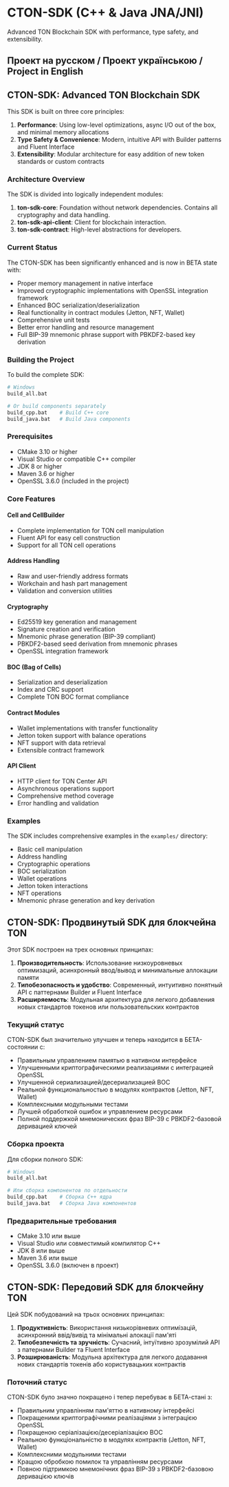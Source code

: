 # CTON-SDK (C++ & Java JNA/JNI)

Advanced TON Blockchain SDK with performance, type safety, and extensibility.

## Проект на русском / Проект українською / Project in English

<!-- English version -->
## CTON-SDK: Advanced TON Blockchain SDK

This SDK is built on three core principles:

1. **Performance**: Using low-level optimizations, async I/O out of the box, and minimal memory allocations
2. **Type Safety & Convenience**: Modern, intuitive API with Builder patterns and Fluent Interface
3. **Extensibility**: Modular architecture for easy addition of new token standards or custom contracts

### Architecture Overview

The SDK is divided into logically independent modules:

1. **ton-sdk-core**: Foundation without network dependencies. Contains all cryptography and data handling.
2. **ton-sdk-api-client**: Client for blockchain interaction.
3. **ton-sdk-contract**: High-level abstractions for developers.

### Current Status

The CTON-SDK has been significantly enhanced and is now in BETA state with:

- Proper memory management in native interface
- Improved cryptographic implementations with OpenSSL integration framework
- Enhanced BOC serialization/deserialization
- Real functionality in contract modules (Jetton, NFT, Wallet)
- Comprehensive unit tests
- Better error handling and resource management
- Full BIP-39 mnemonic phrase support with PBKDF2-based key derivation

### Building the Project

To build the complete SDK:

```bash
# Windows
build_all.bat

# Or build components separately
build_cpp.bat    # Build C++ core
build_java.bat   # Build Java components
```

### Prerequisites

- CMake 3.10 or higher
- Visual Studio or compatible C++ compiler
- JDK 8 or higher
- Maven 3.6 or higher
- OpenSSL 3.6.0 (included in the project)

### Core Features

#### Cell and CellBuilder
- Complete implementation for TON cell manipulation
- Fluent API for easy cell construction
- Support for all TON cell operations

#### Address Handling
- Raw and user-friendly address formats
- Workchain and hash part management
- Validation and conversion utilities

#### Cryptography
- Ed25519 key generation and management
- Signature creation and verification
- Mnemonic phrase generation (BIP-39 compliant)
- PBKDF2-based seed derivation from mnemonic phrases
- OpenSSL integration framework

#### BOC (Bag of Cells)
- Serialization and deserialization
- Index and CRC support
- Complete TON BOC format compliance

#### Contract Modules
- Wallet implementations with transfer functionality
- Jetton token support with balance operations
- NFT support with data retrieval
- Extensible contract framework

#### API Client
- HTTP client for TON Center API
- Asynchronous operations support
- Comprehensive method coverage
- Error handling and validation

### Examples

The SDK includes comprehensive examples in the `examples/` directory:
- Basic cell manipulation
- Address handling
- Cryptographic operations
- BOC serialization
- Wallet operations
- Jetton token interactions
- NFT operations
- Mnemonic phrase generation and key derivation

<!-- Russian version -->
## CTON-SDK: Продвинутый SDK для блокчейна TON

Этот SDK построен на трех основных принципах:

1. **Производительность**: Использование низкоуровневых оптимизаций, асинхронный ввод/вывод и минимальные аллокации памяти
2. **Типобезопасность и удобство**: Современный, интуитивно понятный API с паттернами Builder и Fluent Interface
3. **Расширяемость**: Модульная архитектура для легкого добавления новых стандартов токенов или пользовательских контрактов

### Текущий статус

CTON-SDK был значительно улучшен и теперь находится в БЕТА-состоянии с:

- Правильным управлением памятью в нативном интерфейсе
- Улучшенными криптографическими реализациями с интеграцией OpenSSL
- Улучшенной сериализацией/десериализацией BOC
- Реальной функциональностью в модулях контрактов (Jetton, NFT, Wallet)
- Комплексными модульными тестами
- Лучшей обработкой ошибок и управлением ресурсами
- Полной поддержкой мнемонических фраз BIP-39 с PBKDF2-базовой деривацией ключей

### Сборка проекта

Для сборки полного SDK:

```bash
# Windows
build_all.bat

# Или сборка компонентов по отдельности
build_cpp.bat    # Сборка C++ ядра
build_java.bat   # Сборка Java компонентов
```

### Предварительные требования

- CMake 3.10 или выше
- Visual Studio или совместимый компилятор C++
- JDK 8 или выше
- Maven 3.6 или выше
- OpenSSL 3.6.0 (включен в проект)

<!-- Ukrainian version -->
## CTON-SDK: Передовий SDK для блокчейну TON

Цей SDK побудований на трьох основних принципах:

1. **Продуктивність**: Використання низькорівневих оптимізацій, асинхронний ввід/вивід та мінімальні алокації пам'яті
2. **Типобезпечність та зручність**: Сучасний, інтуїтивно зрозумілий API з патернами Builder та Fluent Interface
3. **Розширюваність**: Модульна архітектура для легкого додавання нових стандартів токенів або користувацьких контрактів

### Поточний статус

CTON-SDK було значно покращено і тепер перебуває в БЕТА-стані з:

- Правильним управлінням пам'яттю в нативному інтерфейсі
- Покращеними криптографічними реалізаціями з інтеграцією OpenSSL
- Покращеною серіалізацією/десеріалізацією BOC
- Реальною функціональністю в модулях контрактів (Jetton, NFT, Wallet)
- Комплексними модульними тестами
- Кращою обробкою помилок та управлінням ресурсами
- Повною підтримкою мнемонічних фраз BIP-39 з PBKDF2-базовою деривацією ключів
